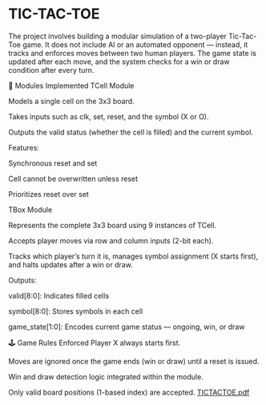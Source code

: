 # TIC-TAC-TOE

The project involves building a modular simulation of a two-player Tic-Tac-Toe game. It does not include AI or an automated opponent — instead, it tracks and enforces moves between two human players. The game state is updated after each move, and the system checks for a win or draw condition after every turn.

🧩 Modules Implemented
TCell Module

Models a single cell on the 3x3 board.

Takes inputs such as clk, set, reset, and the symbol (X or O).

Outputs the valid status (whether the cell is filled) and the current symbol.

Features:

Synchronous reset and set

Cell cannot be overwritten unless reset

Prioritizes reset over set

TBox Module

Represents the complete 3x3 board using 9 instances of TCell.

Accepts player moves via row and column inputs (2-bit each).

Tracks which player’s turn it is, manages symbol assignment (X starts first), and halts updates after a win or draw.

Outputs:

valid[8:0]: Indicates filled cells

symbol[8:0]: Stores symbols in each cell

game_state[1:0]: Encodes current game status — ongoing, win, or draw

🕹 Game Rules Enforced
Player X always starts first.

Moves are ignored once the game ends (win or draw) until a reset is issued.

Win and draw detection logic integrated within the module.

Only valid board positions (1-based index) are accepted.
[TICTACTOE.pdf](https://github.com/user-attachments/files/20298528/TICTACTOE.pdf)

